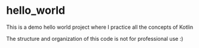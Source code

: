 # hello_world

This is a demo hello world project where I practice all the concepts of Kotlin

The structure and organization of this code is not for professional use :)